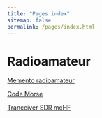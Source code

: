 ```yaml
---
title: "Pages index"
sitemap: false
permalink: /pages/index.html
---
```


# Radioamateur

[Memento radioamateur](/pages/radio-memento.html)

[Code Morse](/pages/radio-morse.html)

[Tranceiver SDR mcHF](/pages/radio-mcHF.html)

